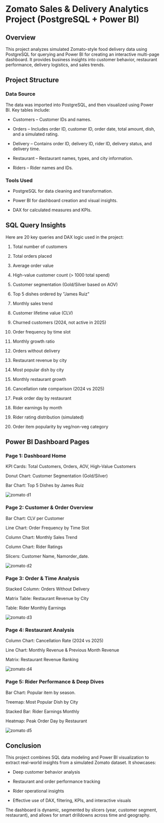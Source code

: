  # Zomato Sales & Delivery Analytics Project (PostgreSQL + Power BI)

## Overview

This project analyzes simulated Zomato-style food delivery data using PostgreSQL for querying and Power BI for creating an interactive multi-page dashboard. It provides business insights into customer behavior, restaurant performance, delivery logistics, and sales trends.


## Project Structure

### Data Source

The data was imported into PostgreSQL, and then visualized using Power BI. Key tables include:

- Customers – Customer IDs and names.

- Orders – Includes order ID, customer ID, order date, total amount, dish, and a simulated rating.

- Delivery – Contains order ID, delivery ID, rider ID, delivery status, and delivery time.

- Restaurant – Restaurant names, types, and city information.

- Riders – Rider names and IDs.


### Tools Used

- PostgreSQL for data cleaning and transformation.

- Power BI for dashboard creation and visual insights.

- DAX for calculated measures and KPIs.


## SQL Query Insights

Here are 20 key queries and DAX logic used in the project:

1. Total number of customers


2. Total orders placed


3. Average order value


4. High-value customer count (> 1000 total spend)


5. Customer segmentation (Gold/Silver based on AOV)


6. Top 5 dishes ordered by "James Ruiz"


7. Monthly sales trend


8. Customer lifetime value (CLV)


9. Churned customers (2024, not active in 2025)


10. Order frequency by time slot


11. Monthly growth ratio


12. Orders without delivery


13. Restaurant revenue by city


14. Most popular dish by city


15. Monthly restaurant growth


16. Cancellation rate comparison (2024 vs 2025)


17. Peak order day by restaurant


18. Rider earnings by month


19. Rider rating distribution (simulated)


20. Order item popularity by veg/non-veg category


## Power BI Dashboard Pages

### Page 1: Dashboard Home

KPI Cards: Total Customers, Orders, AOV, High-Value Customers

Donut Chart: Customer Segmentation (Gold/Silver)

Bar Chart: Top 5 Dishes by James Ruiz

![zomato d1](https://github.com/user-attachments/assets/c0dffaee-0798-4252-92cb-d5c371a17168)


### Page 2: Customer & Order Overview

Bar Chart: CLV per Customer

Line Chart: Order Frequency by Time Slot

Column Chart: Monthly Sales Trend

Column Chart: Rider Ratings

Slicers: Customer Name, Namorder_date.

![zomato d2](https://github.com/user-attachments/assets/6ea19b7d-ec8a-4c5a-a2f5-e5857bcd0c46)


### Page 3: Order & Time Analysis

Stacked Column: Orders Without Delivery

Matrix Table: Restaurant Revenue by City

Table: Rider Monthly Earnings

![zomato d3](https://github.com/user-attachments/assets/efed94d6-b0c5-43e6-8ba1-cba4230b1de1)


### Page 4: Restaurant Analysis

Column Chart: Cancellation Rate (2024 vs 2025)

Line Chart: Monthly Revenue & Previous Month Revenue

Matrix: Restaurant Revenue Ranking

![zomato d4](https://github.com/user-attachments/assets/9ade8538-434c-4691-959d-d2a14b96c969)


### Page 5: Rider Performance & Deep Dives

Bar Chart: Popular item by season.

Treemap: Most Popular Dish by City

Stacked Bar: Rider Earnings Monthly

Heatmap: Peak Order Day by Restaurant


![zomato d5](https://github.com/user-attachments/assets/af5222e1-8358-48cb-81bc-f2015da72597)



## Conclusion

This project combines SQL data modeling and Power BI visualization to extract real-world insights from a simulated Zomato dataset. It showcases:

- Deep customer behavior analysis

- Restaurant and order performance tracking

- Rider operational insights

- Effective use of DAX, filtering, KPIs, and interactive visuals


The dashboard is dynamic, segmented by slicers (year, customer segment, restaurant), and allows for smart drilldowns across time and geography.
